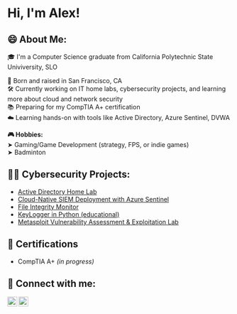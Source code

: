 <h1>Hi, I'm Alex! </h1> 

<h2>😄 About Me:</h2>
🎓 I'm a Computer Science graduate from California Polytechnic State Univiversity, SLO  

🌆 Born and raised in San Francisco, CA  
🛠️ Currently working on IT home labs, cybersecurity projects, and learning more about cloud and network security  
📚 Preparing for my CompTIA A+ certification  
☁️ Learning hands-on with tools like Active Directory, Azure Sentinel, DVWA


**🎮 Hobbies:**  
➤ Gaming/Game Development (strategy, FPS, or indie games)  
➤ Badminton  


<h2>👨‍💻 Cybersecurity Projects:</h2>

  - [Active Directory Home Lab](https://github.com/Alexjayleung/Active-Directory-Home-Lab)  
  - [Cloud-Native SIEM Deployment with Azure Sentinel](https://github.com/Alexjayleung/Azure-Sentinel)
  - [File Integrity Monitor](https://github.com/Alexjayleung/File-Integrity-Monitor)  
  - [KeyLogger in Python (educational)](https://github.com/Alexjayleung/KeyCapture-Learning-Tool)
  - [Metasploit Vulnerability Assessment & Exploitation Lab](https://github.com/Alexjayleung/Metasploit-Vulnerability-Assessment)


<h2>🔭 Certifications</h2>
<ul>
  <li>CompTIA A+ <em>(in progress)</em></li>
</ul>

<h2> 🤳 Connect with me:</h2>


[<img align="left" alt="JoshMadakor | LinkedIn" width="22px" src="https://cdn.jsdelivr.net/npm/simple-icons@v3/icons/linkedin.svg" />][linkedin]
[<img align="left" alt="JoshMadakor | Instagram" width="22px" src="https://cdn.jsdelivr.net/npm/simple-icons@v3/icons/instagram.svg" />][instagram]


[instagram]: https://www.instagram.com/alxjayl/
[linkedin]: https://www.linkedin.com/in/alleung21/

<!--
**joshmadakor1/joshmadakor1** is a ✨ _special_ ✨ repository because its `README.md` (this file) appears on your GitHub profile.

Here are some ideas to get you started:

- 🔭 I’m currently working on ...
- 🌱 I’m currently learning ...
- 👯 I’m looking to collaborate on ...
- 🤔 I’m looking for help with ...
- 💬 Ask me about ...
- 📫 How to reach me: ...
- 😄 Pronouns: ...
- ⚡ Fun fact: ...
-->
